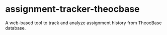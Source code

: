 # assignment-tracker-theocbase
A web-based tool to track and analyze assignment history from TheocBase database. 
